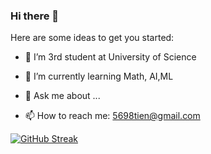 ### Hi there 👋



Here are some ideas to get you started:

- 🔭 I’m 3rd student at University of Science
- 🌱 I’m currently learning Math, AI,ML

- 💬 Ask me about ...
- 📫 How to reach me: 5698tien@gmail.com

[![GitHub Streak](http://github-readme-streak-stats.herokuapp.com?user=mtien314&theme=radical)](https://git.io/streak-stats)
